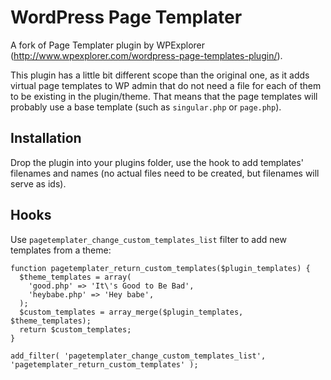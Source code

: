 # WordPress Page Templater

A fork of Page Templater plugin by WPExplorer (http://www.wpexplorer.com/wordpress-page-templates-plugin/). 

This plugin has a little bit different scope than the original one, as it adds virtual page templates to WP admin that do not need a file for each of them to be existing in the plugin/theme. That means that the page templates will probably use a base template (such as `singular.php` or `page.php`).

## Installation

Drop the plugin into your plugins folder, use the hook to add templates' filenames and names (no actual files need to be created, but filenames will serve as ids).

## Hooks

Use `pagetemplater_change_custom_templates_list` filter to add new templates from a theme:

````
function pagetemplater_return_custom_templates($plugin_templates) {
  $theme_templates = array( 
    'good.php' => 'It\'s Good to Be Bad',
    'heybabe.php' => 'Hey babe',
  );
  $custom_templates = array_merge($plugin_templates, $theme_templates);
  return $custom_templates;
}

add_filter( 'pagetemplater_change_custom_templates_list', 'pagetemplater_return_custom_templates' );
````
